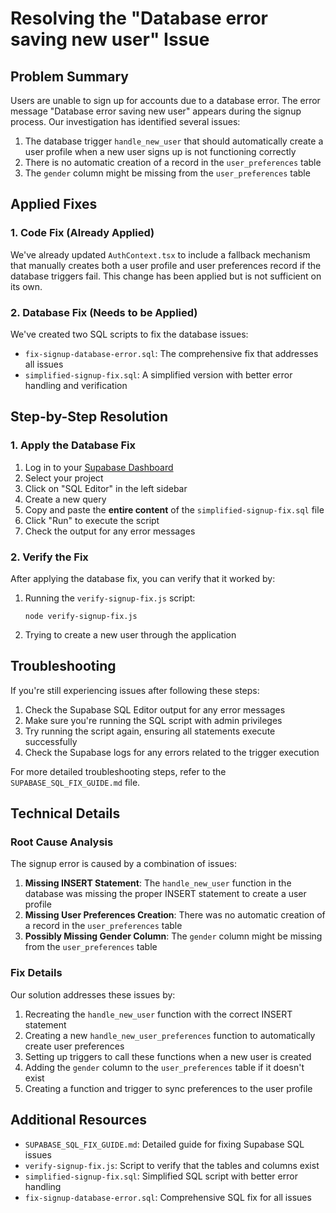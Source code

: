 # Resolving the "Database error saving new user" Issue

## Problem Summary

Users are unable to sign up for accounts due to a database error. The error message "Database error saving new user" appears during the signup process. Our investigation has identified several issues:

1. The database trigger `handle_new_user` that should automatically create a user profile when a new user signs up is not functioning correctly
2. There is no automatic creation of a record in the `user_preferences` table
3. The `gender` column might be missing from the `user_preferences` table

## Applied Fixes

### 1. Code Fix (Already Applied)

We've already updated `AuthContext.tsx` to include a fallback mechanism that manually creates both a user profile and user preferences record if the database triggers fail. This change has been applied but is not sufficient on its own.

### 2. Database Fix (Needs to be Applied)

We've created two SQL scripts to fix the database issues:

- `fix-signup-database-error.sql`: The comprehensive fix that addresses all issues
- `simplified-signup-fix.sql`: A simplified version with better error handling and verification

## Step-by-Step Resolution

### 1. Apply the Database Fix

1. Log in to your [Supabase Dashboard](https://app.supabase.io/)
2. Select your project
3. Click on "SQL Editor" in the left sidebar
4. Create a new query
5. Copy and paste the **entire content** of the `simplified-signup-fix.sql` file
6. Click "Run" to execute the script
7. Check the output for any error messages

### 2. Verify the Fix

After applying the database fix, you can verify that it worked by:

1. Running the `verify-signup-fix.js` script:
   ```
   node verify-signup-fix.js
   ```

2. Trying to create a new user through the application

## Troubleshooting

If you're still experiencing issues after following these steps:

1. Check the Supabase SQL Editor output for any error messages
2. Make sure you're running the SQL script with admin privileges
3. Try running the script again, ensuring all statements execute successfully
4. Check the Supabase logs for any errors related to the trigger execution

For more detailed troubleshooting steps, refer to the `SUPABASE_SQL_FIX_GUIDE.md` file.

## Technical Details

### Root Cause Analysis

The signup error is caused by a combination of issues:

1. **Missing INSERT Statement**: The `handle_new_user` function in the database was missing the proper INSERT statement to create a user profile
2. **Missing User Preferences Creation**: There was no automatic creation of a record in the `user_preferences` table
3. **Possibly Missing Gender Column**: The `gender` column might be missing from the `user_preferences` table

### Fix Details

Our solution addresses these issues by:

1. Recreating the `handle_new_user` function with the correct INSERT statement
2. Creating a new `handle_new_user_preferences` function to automatically create user preferences
3. Setting up triggers to call these functions when a new user is created
4. Adding the `gender` column to the `user_preferences` table if it doesn't exist
5. Creating a function and trigger to sync preferences to the user profile

## Additional Resources

- `SUPABASE_SQL_FIX_GUIDE.md`: Detailed guide for fixing Supabase SQL issues
- `verify-signup-fix.js`: Script to verify that the tables and columns exist
- `simplified-signup-fix.sql`: Simplified SQL script with better error handling
- `fix-signup-database-error.sql`: Comprehensive SQL fix for all issues
